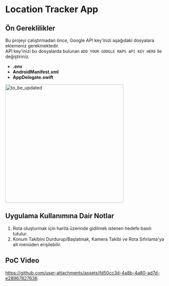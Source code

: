 # Location Tracker App

## Ön Gereklilikler
Bu projeyi çalıştırmadan önce, Google API key'inizi aşağıdaki dosyalara eklemeniz gerekmektedir.<br>
API key'inizi bu dosyalarda bulunan `ADD YOUR GOOGLE MAPS API KEY HERE` ile değiştiriniz.

- **.env**
- **AndroidManifest.xml**
- **AppDelegate.swift**

<img width="372" alt="to_be_updated" src="https://github.com/user-attachments/assets/739cffb7-08df-46ff-bdb7-25d4e1523049" />

## Uygulama Kullanımına Dair Notlar
1. Rota oluşturmak için harita üzerinde gidilmek istenen hedefe basılı tutulur.
2. Konum Takibini Durdurup/Başlatmak, Kamera Takibi ve Rota Sıfırlama'ya alt menüden erişilebilir.

## PoC Video

https://github.com/user-attachments/assets/fd50cc3d-4a8b-4a80-ad7d-e28967827636
